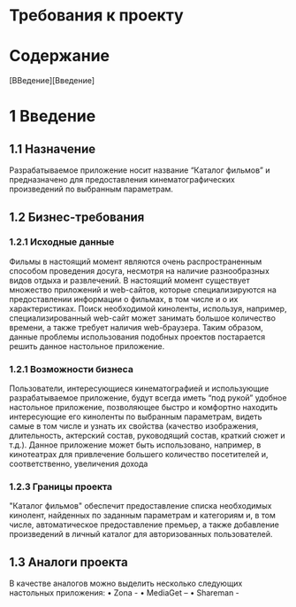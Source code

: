 # Требования к проекту
# Содержание
[ВВедение][Введение]
# 1 Введение
## 1.1 Назначение
Разрабатываемое приложение носит название “Каталог фильмов” и предназначено для предоставления кинематографических произведений по выбранным параметрам.
## 1.2 Бизнес-требования

### 1.2.1 Исходные данные
Фильмы в настоящий момент являются очень распространенным способом проведения досуга, несмотря на наличие разнообразных видов отдыха и развлечений. В настоящий момент существует множество приложений и web-сайтов, которые специализируются на предоставлении информации о фильмах, в том числе и о их характеристиках. Поиск необходимой киноленты, используя, например, специализированный web-сайт может занимать большое количество времени, а также требует наличия web-браузера. Таким образом, данные проблемы использования подобных проектов постарается решить данное настольное приложение.
### 1.2.1 Возможности бизнеса
Пользователи, интересующиеся кинематографией и использующие разрабатываемое приложение, будут всегда иметь “под рукой” удобное настольное приложение, позволяющее быстро и комфортно находить интересующие его киноленты по выбранным параметрам, видеть самые в том числе и узнать их свойства (качество изображения, длительность, актерский состав, руководящий состав, краткий сюжет и т.д.). Данное приложение может быть использовано, например, в кинотеатрах для привлечение большего количество посетителей и, соответственно, увеличения дохода
### 1.2.3 Границы проекта
"Каталог фильмов" обеспечит предоставление списка необходимых кинолент, найденных по заданным параметрам и категориям и, в том числе, автоматическое предоставление премьер, а также добавление произведений в личный каталог для авторизованных пользователей.
## 1.3 Аналоги проекта
В качестве аналогов можно выделить несколько следующих настольных приложения:
•	Zona - 
•	MediaGet – 
•	Shareman - 

